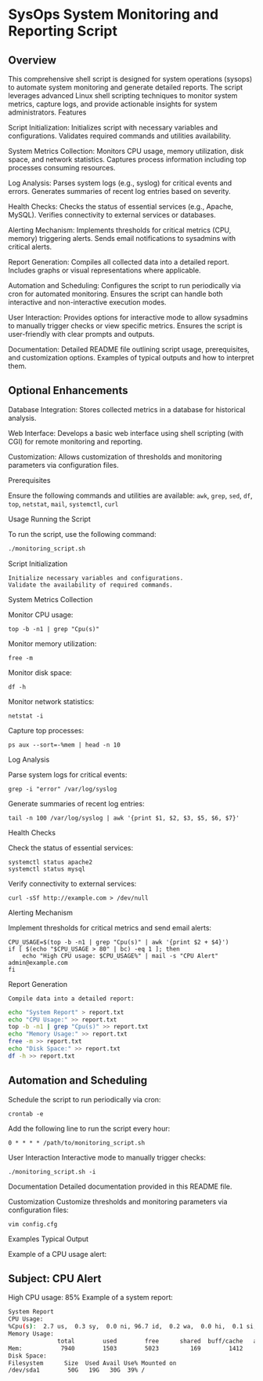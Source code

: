 # SysOps System Monitoring and Reporting Script


## Overview

This comprehensive shell script is designed for system operations (sysops) to automate system monitoring and generate detailed reports. The script leverages advanced Linux shell scripting techniques to monitor system metrics, capture logs, and provide actionable insights for system administrators.
Features

Script Initialization:
    Initializes script with necessary variables and configurations.
    Validates required commands and utilities availability.

System Metrics Collection:
    Monitors CPU usage, memory utilization, disk space, and network statistics.
    Captures process information including top processes consuming resources.

Log Analysis:
    Parses system logs (e.g., syslog) for critical events and errors.
    Generates summaries of recent log entries based on severity.

Health Checks:
    Checks the status of essential services (e.g., Apache, MySQL).
    Verifies connectivity to external services or databases.

Alerting Mechanism:
    Implements thresholds for critical metrics (CPU, memory) triggering alerts.
    Sends email notifications to sysadmins with critical alerts.

Report Generation:
    Compiles all collected data into a detailed report.
    Includes graphs or visual representations where applicable.

Automation and Scheduling:
    Configures the script to run periodically via cron for automated monitoring.
    Ensures the script can handle both interactive and non-interactive execution modes.

User Interaction:
    Provides options for interactive mode to allow sysadmins to manually trigger checks or view specific metrics.
    Ensures the script is user-friendly with clear prompts and outputs.

Documentation:
    Detailed README file outlining script usage, prerequisites, and customization options.
    Examples of typical outputs and how to interpret them.

## Optional Enhancements

Database Integration:
    Stores collected metrics in a database for historical analysis.

Web Interface:
    Develops a basic web interface using shell scripting (with CGI) for remote monitoring and reporting.

Customization:
    Allows customization of thresholds and monitoring parameters via configuration files.

Prerequisites

Ensure the following commands and utilities are available:
    `awk`, `grep`, `sed`, `df`, `top`, `netstat`, `mail`, `systemctl`, `curl`

Usage
Running the Script

To run the script, use the following command:

```bash
./monitoring_script.sh
```

Script Initialization

    Initialize necessary variables and configurations.
    Validate the availability of required commands.

System Metrics Collection

Monitor CPU usage:

```
top -b -n1 | grep "Cpu(s)"
```

Monitor memory utilization:

```
free -m
```

Monitor disk space:

```
df -h
```

Monitor network statistics:

```
netstat -i
```

Capture top processes:

```
ps aux --sort=-%mem | head -n 10
```

Log Analysis

Parse system logs for critical events:

```
grep -i "error" /var/log/syslog
```

Generate summaries of recent log entries:

```
tail -n 100 /var/log/syslog | awk '{print $1, $2, $3, $5, $6, $7}'
```

Health Checks

Check the status of essential services:

```
systemctl status apache2
systemctl status mysql
```

Verify connectivity to external services:

```
curl -sSf http://example.com > /dev/null
```

Alerting Mechanism

Implement thresholds for critical metrics and send email alerts:

```
CPU_USAGE=$(top -b -n1 | grep "Cpu(s)" | awk '{print $2 + $4}')
if [ $(echo "$CPU_USAGE > 80" | bc) -eq 1 ]; then
    echo "High CPU usage: $CPU_USAGE%" | mail -s "CPU Alert" admin@example.com
fi
```

Report Generation

    Compile data into a detailed report:

```bash
echo "System Report" > report.txt
echo "CPU Usage:" >> report.txt
top -b -n1 | grep "Cpu(s)" >> report.txt
echo "Memory Usage:" >> report.txt
free -m >> report.txt
echo "Disk Space:" >> report.txt
df -h >> report.txt
```

## Automation and Scheduling

Schedule the script to run periodically via cron:

```
crontab -e
```

Add the following line to run the script every hour:


```
0 * * * * /path/to/monitoring_script.sh
```

User Interaction
Interactive mode to manually trigger checks:

```
./monitoring_script.sh -i
```

Documentation
Detailed documentation provided in this README file.

Customization
    Customize thresholds and monitoring parameters via configuration files:

```
vim config.cfg
```

Examples
Typical Output

Example of a CPU usage alert:

## Subject: CPU Alert

High CPU usage: 85%
Example of a system report:

```bash
System Report
CPU Usage:
%Cpu(s):  2.7 us,  0.3 sy,  0.0 ni, 96.7 id,  0.2 wa,  0.0 hi,  0.1 si,  0.0 st
Memory Usage:
              total        used        free      shared  buff/cache   available
Mem:           7940        1503        5023         169        1412        5905
Disk Space:
Filesystem      Size  Used Avail Use% Mounted on
/dev/sda1        50G   19G   30G  39% /
```

